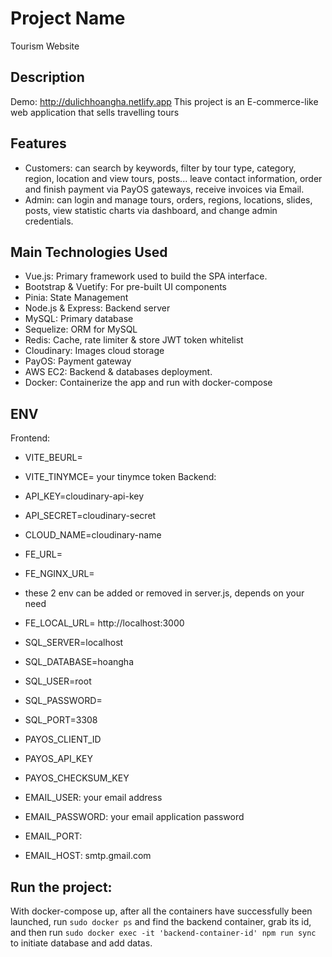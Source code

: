 # Project Name

Tourism Website

## Description
Demo: http://dulichhoangha.netlify.app
This project is an E-commerce-like web application that sells travelling tours

## Features
- Customers: can search by keywords, filter by tour type, category, region, location and view tours, posts... leave contact information, order and finish payment via PayOS gateways, receive invoices via Email.
- Admin: can login and manage tours, orders, regions, locations, slides, posts, view statistic charts via dashboard, and change admin credentials.

## Main Technologies Used

- Vue.js: Primary framework used to build the SPA interface.
- Bootstrap & Vuetify: For pre-built UI components
- Pinia: State Management
- Node.js & Express: Backend server
- MySQL: Primary database
- Sequelize: ORM for MySQL
- Redis: Cache, rate limiter & store JWT token whitelist
- Cloudinary: Images cloud storage
- PayOS: Payment gateway
- AWS EC2: Backend & databases deployment.
- Docker: Containerize the app and run with docker-compose

## ENV

Frontend:

- VITE_BEURL=
- VITE_TINYMCE= your tinymce token
  Backend:

- API_KEY=cloudinary-api-key
- API_SECRET=cloudinary-secret
- CLOUD_NAME=cloudinary-name
- FE_URL=
- FE_NGINX_URL=
- these 2 env can be added or removed in server.js, depends on your need
- FE_LOCAL_URL= http://localhost:3000
- SQL_SERVER=localhost
- SQL_DATABASE=hoangha
- SQL_USER=root
- SQL_PASSWORD=
- SQL_PORT=3308
- PAYOS_CLIENT_ID
- PAYOS_API_KEY
- PAYOS_CHECKSUM_KEY
- EMAIL_USER: your email address
- EMAIL_PASSWORD: your email application password
- EMAIL_PORT:
- EMAIL_HOST: smtp.gmail.com

## Run the project:

With docker-compose up, after all the containers have successfully been launched, run `sudo docker ps` and find the backend container, grab its id, and then run `sudo docker exec -it 'backend-container-id' npm run sync` to initiate database and add datas.
